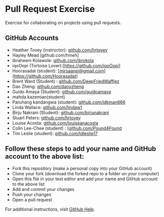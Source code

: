 # Pull Request Exercise
Exercise for collaborating on projects using pull requests.

## GitHub Accounts

  * Heather Tovey (instructor): [github.com/hrtovey](https://github.com/hrtovey)
  * Hayley Mead [github.com/hmeh] 
  * Ibraheem Kolawole: [github.com/ibrokola](https://github.com/ibrokola)
  * iqoOopi (Tortoise Lover):[https://github.com/iqoOopi] 
  * Hoorasadat (student): [mirsaanei@gmail.com] (https://github.com/Hoorasadat)
  * Brent Ward (Student) : [github.com/DeepFriedWafflez](https://github.com/DeepFriedWafflez)
  * Dao Zheng: [github.com/daoyzheng](https://github.com/daoyzheng)
  * Guido Amaya (Student): [github.com/guidoamaya](https://github.com/guidoamaya)
  * mahda kazemian(student)
  * Paruhang kandangwa (student): [github.com/idkman666](https://github.com/idkman666)
  * Linda Wallace: [github.com/lindaw1](https://github.com/lindaw1)
  * Birju Nakrani (Student): [github.com/birjunakrani](https://github.com/birjunakrani)
  * Stuart Peters: [github.com/hrtovey](https://github.com/peters2136)
  * Louise Acosta: [github.com/louiseanacosta](https://github.com/louiseanacosta)
  * Colin Lee-Chee (student) : [[github.com/Pound4Pound](https://github.com/Pound4Pound)
  * Tim Leslie (student): [github.com/tdleslie17](https://github.com/tdleslie17)
  
## Follow these steps to add your name and GitHub account to the above list:

  * Fork this repository (make a personal copy into your GitHub account)
  * Clone your fork (download the forked repo to a folder on your computer)
  * Open this file in your text editor and add your name and GitHub account to the above list
  * Add and commit your changes
  * Push your changes
  * Open a pull request

For additional instructions, visit [GitHub Help](https://help.github.com/categories/collaborating-on-projects-using-pull-requests/).


